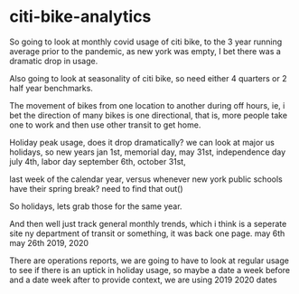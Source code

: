 # citi-bike-analytics

So going to look at monthly covid usage of citi bike, to the 3 year running average prior to the pandemic, as new york was empty, 
I bet there was a dramatic drop in usage.

Also going to look at seasonality of citi bike, 
so need either 4 quarters or 2 half year benchmarks.

The movement of bikes from one location to another during off hours, ie, i bet the direction of many bikes is one directional, that is, 
more people take one to work and then use other transit to get home.

Holiday peak usage, does it drop dramatically?
we can look at major us holidays, so new years jan 1st, memorial day, may 31st, independence day july 4th, labor day september 6th, october 31st, 

last week of the calendar year, versus whenever new york public schools have their spring break? need to find that out()

So holidays, lets grab those for the same year.

And then well just track general monthly trends, which i think is a seperate site ny department of transit or something, it was back one page.
may 6th may 26th 2019, 2020

There are operations reports, we are going to have to look at regular usage to see if there is an uptick in holiday usage, 
so maybe a date a week before and a date week after to provide context, we are using 2019 2020 dates


